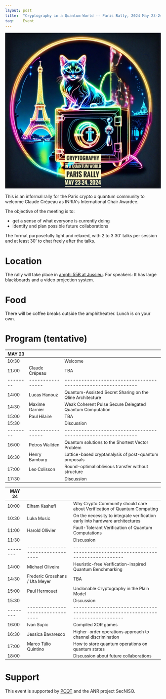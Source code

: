 ```yaml
---
layout: post
title:  "Cryptography in a Quantum World -- Paris Rally, 2024 May 23-24"
tag:    Event
---
```


![Logo](/assets/CIQWPR2024.jpg)

This is an informal rally for the Paris crypto x quantum community to
welcome Claude Crépeau as INRIA's International Chair Awardee.

The objective of the meeting is to:
- get a sense of what everyone is currently doing
- identify and plan possible future collaborations

The format purposefully light and relaxed, with 2 to 3 30' talks per
session and at least 30' to chat freely after the talks.

# Location 
The rally will take place in [amphi 55B at
Jussieu](https://what3words.com/streaks.begun.outdoor). For speakers:
It has large blackboards and a video projection system.

# Food
There will be coffee breaks outside the amphitheatrer. Lunch is on
your own.


# Program (tentative)

| MAY 23 |                |                                                           |
|--------|----------------|-----------------------------------------------------------|
| 10:30  |                | Welcome                                                   |
| 11:00  | Claude Crépeau | TBA                                                       |
|--------|----------------|-----------------------------------------------------------|
| 14:00  | Lucas Hanouz   | Quantum-Assisted Secret Sharing on the Qline Architecture |
| 14:30  | Maxime Garnier | Weak Coherent Pulse Secure Delegated Quantum Computation  |
| 15:00  | Paul Hilaire   | TBA                                                          |
| 15:30  |                | Discussion                                                |
|--------|----------------|-----------------------------------------------------------|
| 16:00  | Petros Wallden | Quantum solutions to the Shortest Vector Problem          |
| 16:30  | Henry Bambury  | Lattice-based cryptanalysis of post-quantum proposals     |
| 17:00  | Leo Colisson   | Round-optimal oblivious transfer without structure        |
| 17:30  |                | Discussion                                                |

| MAY 24 |                                |                                                                              |
|--------|--------------------------------|------------------------------------------------------------------------------|
| 10:00  | Elham Kashefi                  | Why Crypto Community should care about Verification of Quantum Computing     |
| 10:30  | Luka Music                     | On the necessity to integrate verification early into hardware architectures |
| 11:00  | Harold Ollivier                | Fault-Tolerant Verification of Quantum Computations                          |
| 11:30  |                                | Discussion                                                                   |
|--------|--------------------------------|------------------------------------------------------------------------------|
| 14:00  | Michael Oliveira               | Heuristic-free Verification-inspired Quantum Benchmarking                    |
| 14:30  | Frederic Grosshans / Uta Meyer | TBA                                                                          |
| 15:00  | Paul Hermouet                  | Unclonable Cryptography in the Plain Model                                   |
| 15:30  |                                | Discussion                                                                   |
|--------|--------------------------------|------------------------------------------------------------------------------|
| 16:00  | Ivan Supic                     | Compiled XOR games                                                           |
| 16:30  | Jessica Bavaresco              | Higher-order operations approach to channel discrimination                   |
| 17:00  | Marco Túlio Quintino           | How to store quantum operations on quantum states                            |
| 18:00  |                                | Discussion about future collaborations                                       |

# Support
This event is supported by [PCQT](https://pcqt.fr) and the ANR project SecNISQ.
